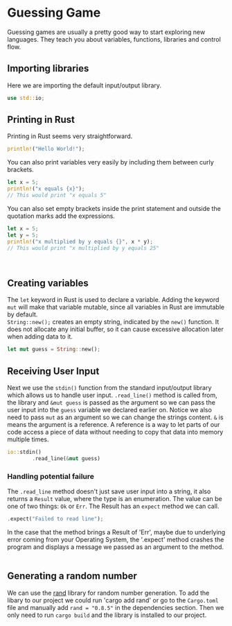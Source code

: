 # Guessing Game
Guessing games are usually a pretty good way to start exploring new languages. They teach you about variables, functions, libraries and control flow.

## Importing libraries
Here we are importing the default input/output library.
``` Rust
use std::io;
```

## Printing in Rust
Printing in Rust seems very straightforward.
``` Rust
println!("Hello World!");
```
You can also print variables very easily by including them between curly brackets.
``` Rust
let x = 5;
println!("x equals {x}"); 
// This would print "x equals 5"
``` 
You can also set empty brackets inside the print statement and outside the quotation marks
add the expressions.
``` Rust
let x = 5;
let y = 5;
println!("x multiplied by y equals {}", x * y);
// This would print "x multiplied by y equals 25"
```
&nbsp;
## Creating variables
The `let` keyword in Rust is used to declare a variable. Adding the keyword `mut` will make that variable mutable, since all variables in Rust are immutable by default. <br>
`String::new();` creates an empty string, indicated by the `new()` function. It does not allocate any initial buffer, so it can cause excessive allocation later when adding data to it.
``` Rust
let mut guess = String::new();
```

## Receiving User Input 
Next we use the `stdin()` function from the standard input/output library which allows us to handle user input. `.read_line()` method is called from, the library and `&mut guess` is passed as the argument so we can pass the user input into the `guess` variable we declared earlier on. Notice we also need to pass `mut` as an argument so we can change the strings content.
`&` is means the argument is a reference. A reference is a way to let parts of our code access a piece of data without needing to copy that data into memory multiple times.
``` Rust
io::stdin()
        .read_line(&mut guess)
```

### Handling potential failure
The `.read_line` method doesn't just save user input into a string, it also returns a `Result` value, where the type is an enumeration. The value can be one of two things: `Ok` or `Err`. The Result has an `expect` method we can call.
``` Rust
.expect("Failed to read line");
```
In the case that the method brings a Result of 'Err', maybe due to underlying error coming from your Operating System, the '.expect' method crashes the program and displays a message we passed as an argument to the method.
&nbsp;
## Generating a random number
We can use the [rand](https://crates.io/crates/rand) library for random number generation.
To add the libary to our project we could run 'cargo add rand' or go to the `Cargo.toml` file and manually add `rand = "0.8.5"` in the dependencies section. Then we only need to run `cargo build` and the library is installed to our project.
&nbsp;


